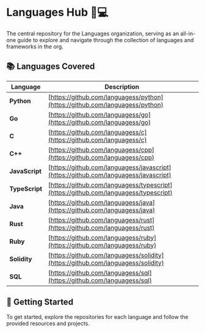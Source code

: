 # Languages Hub 🐀💻

The central repository for the Languages organization, serving as an all-in-one guide to explore and navigate through the collection of languages and frameworks in the org.

## 📚 Languages Covered


| Language        | Description                              |
|------------------|------------------------------------------|
| **Python**       | [https://github.com/languagess/python](https://github.com/languagess/python) |
| **Go**           | [https://github.com/languagess/go](https://github.com/languagess/go) |
| **C**            | [https://github.com/languagess/c](https://github.com/languagess/c) |
| **C++**          | [https://github.com/languagess/cpp](https://github.com/languagess/cpp) |
| **JavaScript**   | [https://github.com/languagess/javascript](https://github.com/languagess/javascript) |
| **TypeScript**   | [https://github.com/languagess/typescript](https://github.com/languagess/typescript) |
| **Java**         | [https://github.com/languagess/java](https://github.com/languagess/java) |
| **Rust**         | [https://github.com/languagess/rust](https://github.com/languagess/rust) |
| **Ruby**         | [https://github.com/languagess/ruby](https://github.com/languagess/ruby) |
| **Solidity**     | [https://github.com/languagess/solidity](https://github.com/languagess/solidity) |
| **SQL**          | [https://github.com/languagess/sql](https://github.com/languagess/sql) |


## 🚀 Getting Started

To get started, explore the repositories for each language and follow the provided resources and projects.
